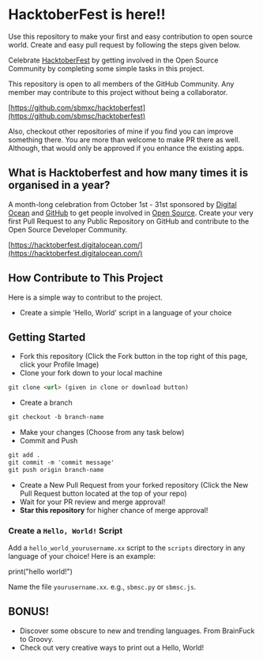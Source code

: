 #  HacktoberFest is here!!

Use this repository to make your first and easy contribution to open source world. Create and easy pull request by following the steps given below.

Celebrate [HacktoberFest](https://hacktoberfest.digitalocean.com/) by getting involved in the Open Source Community by completing some simple tasks in this project.

This repository is open to all members of the GitHub Community. Any member may contribute to this project without being a collaborator.

[https://github.com/sbmxc/hacktoberfest](https://github.com/sbmsc/hacktoberfest)

 Also, checkout other repositories of mine if you find you can improve something there. You are more than welcome to make PR there as well. Although, that would only be approved if you enhance the existing apps.


## What is Hacktoberfest and how many times it is organised in a year?
A month-long celebration from October 1st - 31st sponsored by [Digital Ocean](https://hacktoberfest.digitalocean.com/) and [GitHub](https://github.com/blog/2433-celebrate-open-source-this-october-with-hacktoberfest) to get people involved in [Open Source](https://github.com/open-source). Create your very first Pull Request to any Public Repository on GitHub and contribute to the Open Source Developer Community.

[https://hacktoberfest.digitalocean.com/](https://hacktoberfest.digitalocean.com/)


## How Contribute to This Project
Here is a simple way to contribut to the project.
* Create a simple 'Hello, World' script in a language of your choice

## Getting Started
* Fork this repository (Click the Fork button in the top right of this page, click your Profile Image)
* Clone your fork down to your local machine
```markdown
git clone <url> (given in clone or download button)
```
* Create a branch
```markdown
git checkout -b branch-name
```
* Make your changes (Choose from any task below)
* Commit and Push
```markdown
git add .
git commit -m 'commit message'
git push origin branch-name
```
* Create a New Pull Request from your forked repository (Click the New Pull Request button located at the top of your repo)
* Wait for your PR review and merge approval!
* __Star this repository__ for higher chance of merge approval!

### Create a `Hello, World!` Script
Add a `hello_world_yourusername.xx` script to the `scripts` directory in any language of your choice! Here is an example:

print("hello world!")

Name the file `yourusername.xx`. e.g., `sbmsc.py` or `sbmsc.js`.

## BONUS!
* Discover some obscure to new and trending languages. From BrainFuck to Groovy.
* Check out very creative ways to print out a Hello, World!


